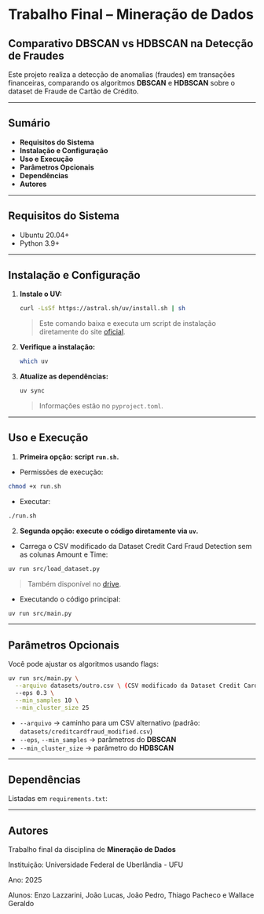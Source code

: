# Trabalho Final – Mineração de Dados

## Comparativo DBSCAN vs HDBSCAN na Detecção de Fraudes

Este projeto realiza a detecção de anomalias (fraudes) em transações financeiras, comparando os algoritmos **DBSCAN** e **HDBSCAN** sobre o dataset de Fraude de Cartão de Crédito.

---

## Sumário

- **Requisitos do Sistema**
- **Instalação e Configuração**
- **Uso e Execução**
- **Parâmetros Opcionais**
- **Dependências**
- **Autores**

---

## Requisitos do Sistema

- Ubuntu 20.04+
- Python 3.9+

---

## Instalação e Configuração

1. **Instale o UV:**

   ```bash
   curl -LsSf https://astral.sh/uv/install.sh | sh
   ```

   > Este comando baixa e executa um script de instalação diretamente do site [oficial](https://astral.sh/blog/uv).

2. **Verifique a instalação:**

   ```bash
   which uv
   ```

3. **Atualize as dependências:**

   ```bash
   uv sync
   ```

   > Informações estão no `pyproject.toml`.

---

## Uso e Execução

1. **Primeira opção: script `run.sh`.**

- Permissões de execução:

```bash
chmod +x run.sh
```

- Executar:

```bash
./run.sh
```

2. **Segunda opção: execute o código diretamente via `uv`.**

- Carrega o CSV modificado da Dataset Credit Card Fraud Detection sem as colunas Amount e Time:

```bash
uv run src/load_dataset.py
```
> Também disponível no [drive](https://drive.google.com/file/d/180hGFlu-bf7h6oGDBV3UCVAPRWU3jH7l/view?usp=sharing).

- Executando o código principal:

```bash
uv run src/main.py
```

---

## Parâmetros Opcionais

Você pode ajustar os algoritmos usando flags:

```bash
uv run src/main.py \
  --arquivo datasets/outro.csv \ (CSV modificado da Dataset Credit Card Fraud Detection sem as colunas Amount e Time)
  --eps 0.3 \
  --min_samples 10 \
  --min_cluster_size 25
```

- `--arquivo` → caminho para um CSV alternativo (padrão: `datasets/creditcardfraud_modified.csv`)
- `--eps`, `--min_samples` → parâmetros do **DBSCAN**
- `--min_cluster_size` → parâmetro do **HDBSCAN**

---

## Dependências

Listadas em `requirements.txt`:

---

## Autores

Trabalho final da disciplina de **Mineração de Dados**

Instituição: Universidade Federal de Uberlândia - UFU

Ano: 2025

Alunos: Enzo Lazzarini, João Lucas, João Pedro, Thiago Pacheco e Wallace Geraldo

